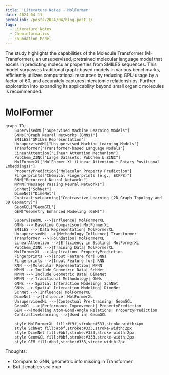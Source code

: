 ```yaml
---
title: 'Literature Notes - MolFormer'
date: 2024-04-11
permalink: /posts/2024/04/blog-post-1/
tags:
  - Literature Notes
  - Cheminformatics
  - Foundation Model
---
```


The study highlights the capabilities of the Molecule Transformer (M-Transformer), an unsupervised, pretrained molecular language model that excels in predicting molecular properties from SMILES sequences. This model surpasses traditional graph-based models in various benchmarks, efficiently utilizes computational resources by reducing GPU usage by a factor of 60, and accurately captures interatomic relationships. Further exploration into expanding its applicability beyond small organic molecules is recommended.

MolFormer 
======

```mermaid!
graph TD;
    SupervisedML["Supervised Machine Learning Models"]
    GNNs["Graph Neural Networks (GNNs)"]
    SMILES["SMILES Representation"]
    UnsupervisedML["Unsupervised Machine Learning Models"]
    Transformer["Transformer-based Language Models"]
    LinearAttention["Linear Attention Mechanism"]
    PubChem_ZINC["Large Datasets: PubChem & ZINC"]
    MolFormerXL["MolFormer-XL (Linear Attention + Rotary Positional Embeddings)"]
    PropertyPrediction["Molecular Property Prediction"]
    Fingerprints["Chemical Fingerprints (e.g., ECFP8)"]
    RNN["Recurrent Neural Networks"]
    MPNN["Message Passing Neural Networks"]
    SchNet["SchNet"]
    DimeNet["DimeNet"]
    ContrastiveLearning["Contrastive Learning (2D Graph Topology and 3D Geometry)"]
    GeomGCL["GeomGCL"]
    GEM["Geometry Enhanced Modeling (GEM)"]

    SupervisedML -->|Influence| MolFormerXL
    GNNs -->|Baseline Comparison| MolFormerXL
    SMILES -->|Data Representation| MolFormerXL
    UnsupervisedML -->|Methodology Influence| Transformer
    Transformer -->|Foundation| MolFormerXL
    LinearAttention -->|Efficiency in Scaling| MolFormerXL
    PubChem_ZINC -->|Training Data| MolFormerXL
    MolFormerXL -->|Application| PropertyPrediction
    Fingerprints -->|Input Feature for| GNNs
    Fingerprints -->|Input Feature for| RNN
    RNN -->|Molecular Representation| MPNN
    MPNN -->|Include Geometric Data| SchNet
    MPNN -->|Include Geometric Data| DimeNet
    MPNN -->|Traditional Methodology| GNNs
    GNNs -->|Spatial Interaction Modeling| SchNet
    GNNs -->|Spatial Interaction Modeling| DimeNet
    SchNet -->|Influence| MolFormerXL
    DimeNet -->|Influence| MolFormerXL
    UnsupervisedML -->|Contextual Pre-training| GeomGCL
    GeomGCL -->|Performance Improvement| PropertyPrediction
    GEM -->|Modeling Atom-Bond-Angle Relations| PropertyPrediction
    ContrastiveLearning -->|Used in| GeomGCL

    style MolFormerXL fill:#f9f,stroke:#333,stroke-width:4px
    style SchNet fill:#bbf,stroke:#333,stroke-width:2px
    style DimeNet fill:#bbf,stroke:#333,stroke-width:2px
    style GeomGCL fill:#bbf,stroke:#333,stroke-width:2px
    style GEM fill:#bbf,stroke:#333,stroke-width:2px

```

Thoughts:
 - Compare to GNN, geometric info missing in Transformer
 - But it enables scale up
